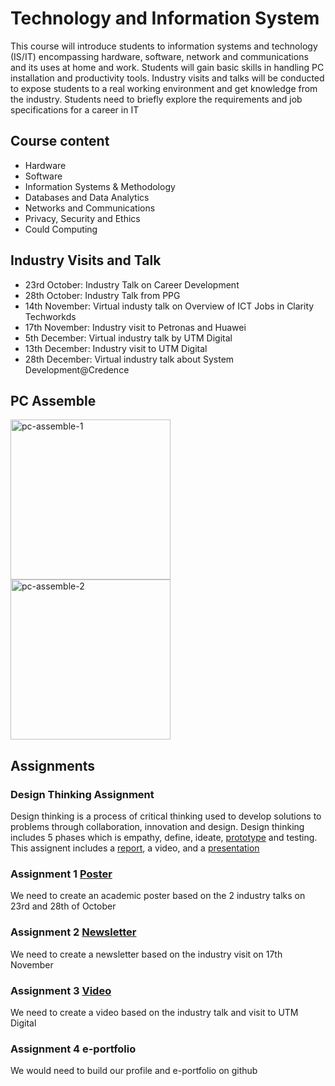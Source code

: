 # Technology and Information System
This course will introduce students to information systems and technology (IS/IT) encompassing hardware, software, network and communications and its uses at home and work. Students will gain basic skills in handling PC installation and productivity tools. Industry visits and talks will be conducted to expose students to a real working environment and get knowledge from the industry. Students need to briefly explore the requirements and job specifications for a career in IT

## Course content
- Hardware
- Software
- Information Systems & Methodology
- Databases and Data Analytics
- Networks and Communications
- Privacy, Security and Ethics
- Could Computing

## Industry Visits and Talk
- 23rd October: Industry Talk on Career Development
- 28th October: Industry Talk from PPG
- 14th November: Virtual industy talk on Overview of ICT Jobs in Clarity Techworkds
- 17th November: Industry visit to Petronas and Huawei
- 5th December: Virtual industry talk by UTM Digital
- 13th December: Industry visit to UTM Digital
- 28th December: Virtual industry talk about System Development@Credence

## PC Assemble
<img src="https://github.com/Yuylam/semester-1/assets/147635499/266bced7-679d-4603-aba3-4da189408bff" alt="pc-assemble-1" width="256"/>
<img src="https://github.com/Yuylam/semester-1/assets/147635499/f03d6256-ad66-41e7-8b0e-7fa963cc0286" alt="pc-assemble-2" width="256"/>

## Assignments
### Design Thinking Assignment
Design thinking is a process of critical thinking used to develop solutions to problems through collaboration, innovation and design.
Design thinking includes 5 phases which is empathy, define, ideate, [prototype](https://github.com/Yuylam/semester-1/blob/ac9e7f56fb3204b0ebee5d5d47a1652124f624d9/technology-and-information-system/Assignment%20Design%20Thinking%20Prototype%20Demonstration.pptx) and testing.
This assignent includes a [report](https://github.com/Yuylam/semester-1/blob/9eaad8828eeec9e7fc9ab0ae54e49b61875744d7/technology-and-information-system/Assignment%20Design%20Thinking%20Report%20Group%203.pdf), a video, and a [presentation](https://github.com/Yuylam/semester-1/blob/9eaad8828eeec9e7fc9ab0ae54e49b61875744d7/technology-and-information-system/Assignment%20Design%20Thinking%20Presentation%20Group%203.pdf)

### Assignment 1 [Poster](https://github.com/Yuylam/semester-1/blob/0081d8ac95d1809adb2dbda499aa03bcf91a78d7/technology-and-information-system/Assignment%20Poster%20LAM%20YOKE%20YU%20A23CS0233.pdf)
We need to create an academic poster based on the 2 industry talks on 23rd and 28th of October

### Assignment 2 [Newsletter](https://github.com/Yuylam/semester-1/blob/60248554f6324080727da10e5f58eaf262ec84da/technology-and-information-system/Assignment%20Newsletter%20Group%203.pdf)
We need to create a newsletter based on the industry visit on 17th November

### Assignment 3 [Video](https://youtu.be/txiz29MHVzg?si=2mJ6UGrwg38vUU60)
We need to create a video based on the industry talk and visit to UTM Digital

### Assignment 4 e-portfolio
We would need to build our profile and e-portfolio on github
